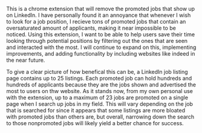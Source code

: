 This is a chrome extension that will remove the promoted jobs that show up on LinkedIn. I have personally found it an annoyance that whenever I wish to look for a job position, I recieve tons of promoted jobs that contain an oversaturated amount of applicants, making it near impossible to be noticed. Using this extension, I want to be able to help users save their time looking through potential positions by filtering out the ones that are seen and interacted with the most. I will continue to expand on this, implementing improvements, and adding functionality by including websites like indeed in the near future. 


To give a clear picture of how benefical this can be, a LinkedIn job listing page contains up to 25 listings. Each promoted job can hold hundreds and hundreds of applicants because they are the jobs shown and advertised the most to users on thw website. As it stands now, from my own personal use with the extension, up to a maximum of 23 jobs are promoted on a single page when I search up jobs in my field. This will vary depending on the job that is searched for since it appears that some listings are more bloated with promoted jobs than others are, but overall, narrowing down the search to those nonpromoted jobs will likely yield a better chance for success.
